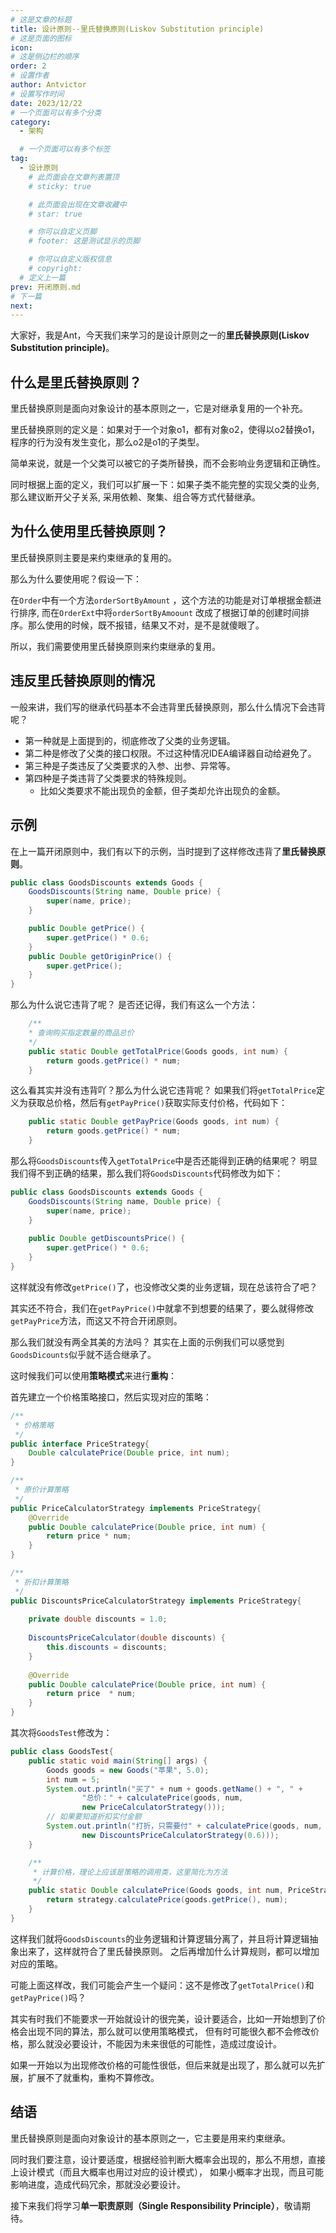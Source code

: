 ```yaml
---
# 这是文章的标题
title: 设计原则--里氏替换原则(Liskov Substitution principle)
# 这是页面的图标
icon:
# 这是侧边栏的顺序
order: 2
# 设置作者
author: Antvictor
# 设置写作时间
date: 2023/12/22
# 一个页面可以有多个分类
category:
  - 架构

  # 一个页面可以有多个标签
tag:
  - 设计原则
    # 此页面会在文章列表置顶
    # sticky: true

    # 此页面会出现在文章收藏中
    # star: true

    # 你可以自定义页脚
    # footer: 这是测试显示的页脚

    # 你可以自定义版权信息
    # copyright: 
  # 定义上一篇
prev: 开闭原则.md
# 下一篇
next: 
---
```

大家好，我是Ant，今天我们来学习的是设计原则之一的**里氏替换原则(Liskov Substitution principle)**。
## 什么是里氏替换原则？

里氏替换原则是面向对象设计的基本原则之一，它是对继承复用的一个补充。

里氏替换原则的定义是：如果对于一个对象o1，都有对象o2，使得以o2替换o1，程序的行为没有发生变化，那么o2是o1的子类型。

简单来说，就是一个父类可以被它的子类所替换，而不会影响业务逻辑和正确性。

同时根据上面的定义，我们可以扩展一下：如果子类不能完整的实现父类的业务, 那么建议断开父子关系, 采用依赖、聚集、组合等方式代替继承。
## 为什么使用里氏替换原则？

里氏替换原则主要是来约束继承的复用的。

那么为什么要使用呢？假设一下：

在`Order`中有一个方法`orderSortByAmount` ，这个方法的功能是对订单根据金额进行排序, 而在`OrderExt`中将`orderSortByAmoount`
改成了根据订单的创建时间排序。那么使用的时候，既不报错，结果又不对，是不是就傻眼了。

所以，我们需要使用里氏替换原则来约束继承的复用。

## 违反里氏替换原则的情况
一般来讲，我们写的继承代码基本不会违背里氏替换原则，那么什么情况下会违背呢？
+ 第一种就是上面提到的，彻底修改了父类的业务逻辑。
+ 第二种是修改了父类的接口权限。不过这种情况IDEA编译器自动给避免了。
+ 第三种是子类违反了父类要求的入参、出参、异常等。
+ 第四种是子类违背了父类要求的特殊规则。
  + 比如父类要求不能出现负的金额，但子类却允许出现负的金额。

## 示例

在上一篇开闭原则中，我们有以下的示例，当时提到了这样修改违背了**里氏替换原则**。
```java
public class GoodsDiscounts extends Goods {
	GoodsDiscounts(String name, Double price) {
		super(name, price);
	}

	public Double getPrice() {
		super.getPrice() * 0.6;
	}
	public Double getOriginPrice() {
		super.getPrice();
	}
}
```
那么为什么说它违背了呢？
是否还记得，我们有这么一个方法：
```java
    /**
	* 查询购买指定数量的商品总价
	*/
	public static Double getTotalPrice(Goods goods, int num) {
		return goods.getPrice() * num;
	}
```
这么看其实并没有违背吖？那么为什么说它违背呢？
如果我们将`getTotalPrice`定义为获取总价格，然后有`getPayPrice()`获取实际支付价格，代码如下：
```java
    public static Double getPayPrice(Goods goods, int num) {
        return goods.getPrice() * num;
    }
```
那么将`GoodsDiscounts`传入`getTotalPrice`中是否还能得到正确的结果呢？
明显我们得不到正确的结果，那么我们将`GoodsDiscounts`代码修改为如下：
```java
public class GoodsDiscounts extends Goods {
	GoodsDiscounts(String name, Double price) {
		super(name, price);
	}
    
	public Double getDiscountsPrice() {
		super.getPrice() * 0.6;
	}
}
```
这样就没有修改`getPrice()`了，也没修改父类的业务逻辑，现在总该符合了吧？

其实还不符合，我们在`getPayPrice()`中就拿不到想要的结果了，要么就得修改`getPayPrice`方法，而这又不符合开闭原则。

那么我们就没有两全其美的方法吗？
其实在上面的示例我们可以感觉到`GoodsDicounts`似乎就不适合继承了。 

这时候我们可以使用**策略模式**来进行**重构**：

首先建立一个价格策略接口，然后实现对应的策略：
```java
/**
 * 价格策略
 */
public interface PriceStrategy{
    Double calculatePrice(Double price, int num);
}

/**
 * 原价计算策略
 */
public PriceCalculatorStrategy implements PriceStrategy{
    @Override
    public Double calculatePrice(Double price, int num) {
        return price * num;
    }
}

/**
 * 折扣计算策略
 */
public DiscountsPriceCalculatorStrategy implements PriceStrategy{
    
    private double discounts = 1.0;
    
    DiscountsPriceCalculator(double discounts) {
        this.discounts = discounts;
    }
    
    @Override
    public Double calculatePrice(Double price, int num) {
        return price  * num;
    }
}
```
其次将`GoodsTest`修改为：
```java
public class GoodsTest{
    public static void main(String[] args) {
        Goods goods = new Goods("苹果", 5.0);
        int num = 5;
        System.out.println("买了" + num + goods.getName() + ", " +
                "总价：" + calculatePrice(goods, num,
                new PriceCalculatorStrategy()));
        // 如果要知道折扣实付金额
        System.out.println("打折，只需要付" + calculatePrice(goods, num, 
                new DiscountsPriceCalculatorStrategy(0.6)));
    }

    /**
     * 计算价格，理论上应该是策略的调用类，这里简化为方法
     */
    public static Double calculatePrice(Goods goods, int num, PriceStrategy strategy) {
        return strategy.calculatePrice(goods.getPrice(), num);
    }
}
```

这样我们就将`GoodsDiscounts`的业务逻辑和计算逻辑分离了，并且将计算逻辑抽象出来了，这样就符合了里氏替换原则。
之后再增加什么计算规则，都可以增加对应的策略。

可能上面这样改，我们可能会产生一个疑问：这不是修改了`getTotalPrice()`和`getPayPrice()`吗？

其实有时我们不能要求一开始就设计的很完美，设计要适合，比如一开始想到了价格会出现不同的算法，那么就可以使用策略模式，
但有时可能很久都不会修改价格，那么就没必要设计，不能因为未来很低的可能性，造成过度设计。

如果一开始以为出现修改价格的可能性很低，但后来就是出现了，那么就可以先扩展，扩展不了就重构，重构不算修改。


## 结语

里氏替换原则是面向对象设计的基本原则之一，它主要是用来约束继承。

同时我们要注意，设计要适度，根据经验判断大概率会出现的，那么不用想，直接上设计模式（而且大概率也用过对应的设计模式），
如果小概率才出现，而且可能影响进度，造成代码冗余，那就没必要设计。

接下来我们将学习**单一职责原则（Single Responsibility Principle）**，敬请期待。